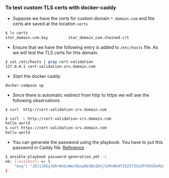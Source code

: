 ### To test custom TLS certs with docker-caddy

- Suppose we have the certs for custom domain `*.domain.com` and the certs are saved at the location `certs`
```bash
$ ls certs          
star_domain.com.key         star_domain_com.chained.crt 
```

- Ensure that we have the following entry is added to `/etc/hosts` file. As we will test the TLS certs for this domain.
```bash
$ cat /etc/hosts | grep cert-validation
127.0.0.1 cert-validation-srv.domain.com
``` 

- Start the docker caddy
```bash
docker-compose up
```

- Since there is automatic redirect from http to https we will see the following observations
```bash
$ curl  http://cert-validation-srv.domain.com 

$ curl -L http://cert-validation-srv.domain.com
hello world
$ curl https://cert-validation-srv.domain.com
hello world
```

- You can generate the password using the playbook. You have to put this password in Caddy file.  [Reference](https://caddyserver.com/docs/caddyfile/directives/basicauth)
```bash
$ ansible-playbook password-generation.yml -v
ok: [localhost] => {
    "msg": "JDJiJDEyJGRrWnExWmJGbnp0b3BoZmVjSVRnNk9TZXZ3T3VLNTFHUS9nRGs4a00yZ0lZQTZrSUR6MDUy"
}
```

